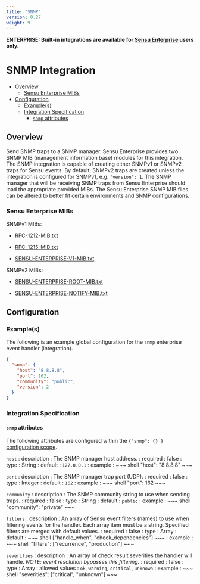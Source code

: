 ```yaml
---
title: "SNMP"
version: 0.27
weight: 9
---
```


**ENTERPRISE: Built-in integrations are available for [Sensu Enterprise][1]
users only.**

# SNMP Integration

- [Overview](#overview)
  - [Sensu Enterprise MIBs](#sensu-enterprise-mibs)
- [Configuration](#configuration)
  - [Example(s)](#examples)
  - [Integration Specification](#integration-specification)
    - [`snmp` attributes](#snmp-attributes)

## Overview

Send SNMP traps to a SNMP manager. Sensu Enterprise provides two SNMP MIB
(management information base) modules for this integration. The SNMP integration
is capable of creating either SNMPv1 or SNMPv2 traps for Sensu events. By
default, SNMPv2 traps are created unless the integration is configured for
SNMPv1, e.g. `"version": 1`.  The SNMP manager that will be receiving SNMP traps
from Sensu Enterprise should load the appropriate provided MIBs. The Sensu
Enterprise SNMP MIB files can be altered to better fit certain environments and
SNMP configurations.

### Sensu Enterprise MIBs

SNMPv1 MIBs:

- [RFC-1212-MIB.txt](../../files/RFC-1212-MIB.txt)

- [RFC-1215-MIB.txt](../../files/RFC-1215-MIB.txt)

- [SENSU-ENTERPRISE-V1-MIB.txt](../../files/SENSU-ENTERPRISE-V1-MIB.txt)

SNMPv2 MIBs:

- [SENSU-ENTERPRISE-ROOT-MIB.txt](../../files/SENSU-ENTERPRISE-ROOT-MIB.txt)

- [SENSU-ENTERPRISE-NOTIFY-MIB.txt](../../files/SENSU-ENTERPRISE-NOTIFY-MIB.txt)

## Configuration

### Example(s)

The following is an example global configuration for the `snmp` enterprise event
handler (integration).

~~~ json
{
  "snmp": {
    "host": "8.8.8.8",
    "port": 162,
    "community": "public",
    "version": 2
  }
}
~~~

### Integration Specification

#### `snmp` attributes

The following attributes are configured within the `{"snmp": {} }`
[configuration scope][2].

`host`
: description
  : The SNMP manager host address.
: required
  : false
: type
  : String
: default
  : `127.0.0.1`
: example
  : ~~~ shell
    "host": "8.8.8.8"
    ~~~

`port`
: description
  : The SNMP manager trap port (UDP).
: required
  : false
: type
  : Integer
: default
  : `162`
: example
  : ~~~ shell
    "port": 162
    ~~~

`community`
: description
  : The SNMP community string to use when sending traps.
: required
  : false
: type
  : String
: default
  : `public`
: example
  : ~~~ shell
    "community": "private"
    ~~~

`filters`
: description
  : An array of Sensu event filters (names) to use when filtering events for the
    handler. Each array item must be a string. Specified filters are merged with
    default values.
: required
  : false
: type
  : Array
: default
  : ~~~ shell
    ["handle_when", "check_dependencies"]
    ~~~
: example
  : ~~~ shell
    "filters": ["recurrence", "production"]
    ~~~

`severities`
: description
  : An array of check result severities the handler will handle.
    _NOTE: event resolution bypasses this filtering._
: required
  : false
: type
  : Array
: allowed values
  : `ok`, `warning`, `critical`, `unknown`
: example
  : ~~~ shell
    "severities": ["critical", "unknown"]
    ~~~


[?]:  #
[1]:  /enterprise
[2]:  ../../reference/configuration.html#configuration-scopes
